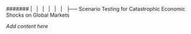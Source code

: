 ####### |   |   |   |   |   |   ├── Scenario Testing for Catastrophic Economic Shocks on Global Markets

*Add content here*